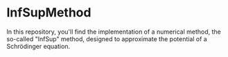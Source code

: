 # InfSupMethod
In this repository, you'll find the implementation of a numerical method, the so-called "InfSup" method, designed to approximate the potential of a Schrödinger equation.
